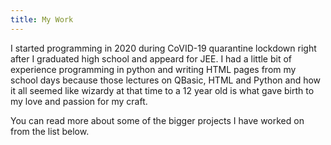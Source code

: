 ```yaml
---
title: My Work
---
```


I started programming in 2020 during CoVID-19 quarantine lockdown right after I graduated high school and appeard for JEE. I had a little bit of experience programming in python and writing HTML pages from my school days because those lectures on QBasic, HTML and Python and how it all seemed like wizardy at that time to a 12 year old is what gave birth to my love and passion for my craft. 

You can read more about some of the bigger projects I have worked on from the list below.